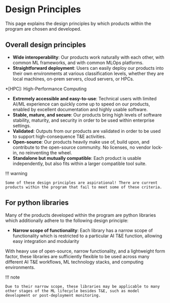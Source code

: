 # Design Principles

This page explains the design principles by which products within the program are chosen and developed.

## Overall design principles

- **Wide interoperability**: Our products work naturally with each other, with common ML frameworks, and with common MLOps platforms.
- **Straightforward deployment**: Users can easily deploy our products into their own environments at various classification levels, whether they are local machines, on-prem servers, cloud servers, or HPCs. 

*[HPC]: High-Performance Computing

- **Extremely accessible and easy-to-use**: Technical users with limited AI/ML experience can quickly come up to speed on our products, enabled by excellent documentation and highly usable software.
- **Stable, mature, and secure**: Our products bring high levels of software stability, maturity, and security in order to be used within enterprise settings.
- **Validated**: Outputs from our products are validated in order to be used to support high-consequence T&E activities.
- **Open-source**: Our products heavily make use of, build upon, and contribute to the open-source community. No licenses, no vendor lock-in, no reinventing the wheel.
- **Standalone but mutually compatible**: Each product is usable independently, but also fits within a larger compatible tool suite.

!!! warning

    Some of these design principles are aspirational! There are current products within the program that fail to meet some of these criteria. 

## For python libraries

Many of the products developed within the program are python libraries which additionally adhere to the following design principle:

- **Narrow scope of functionality**: Each library has a narrow scope of functionality which is restricted to a particular AI T&E function, allowing easy integration and modularity

With heavy use of open-source, narrow functionality, and a lightweight form factor, these libraries are sufficiently flexible to be used across many different AI T&E workflows, ML technology stacks, and computing environments.

!!! note

    Due to their narrow scope, these libraries may be applicable to many other stages of the ML lifecycle besides T&E, such as model development or post-deployment monitoring.

